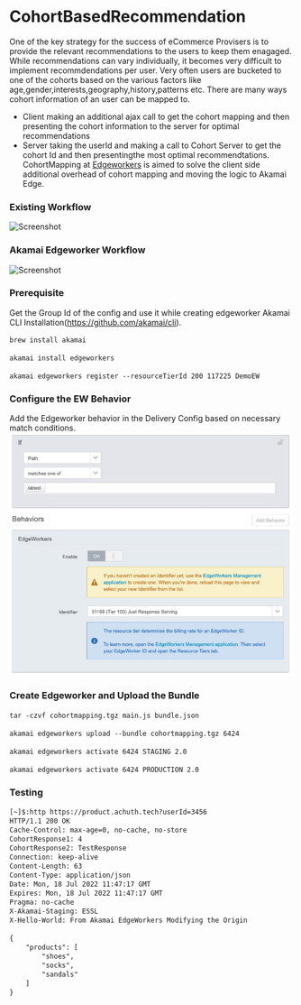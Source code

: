# CohortBasedRecommendation
One of the key strategy for the success of eCommerce Provisers is to provide the relevant recommendations to the users to keep them enagaged. While recommendations can vary individually, it becomes very difficult to implement recommdendations per user. Very often users are bucketed to one of the cohorts based on the various factors like age,gender,interests,geography,history,patterns etc. There are many ways cohort information of an user can be mapped to.
- Client making an additional ajax call to get the cohort mapping and then presenting the cohort information to the server for optimal recommendations
- Server taking the userId and making a call to Cohort Server to get the cohort Id and then presentingthe most optimal recommendtations.
CohortMapping at [Edgeworkers](https://techdocs.akamai.com/edgeworkers/docs/welcome-to-edgeworkers) is aimed to solve the client side additional overhead of cohort mapping and moving the logic to Akamai Edge.

### Existing Workflow
![Screenshot](images/currentsetup.png)

### Akamai Edgeworker Workflow
![Screenshot](images/currentsetup.png)


### Prerequisite
Get the Group Id of the config and use it while creating edgeworker
Akamai CLI Installation(https://github.com/akamai/cli). 
```
brew install akamai

akamai install edgeworkers

akamai edgeworkers register --resourceTierId 200 117225 DemoEW

```


### Configure the EW Behavior
Add the Edgeworker behavior in the Delivery Config based on necessary match conditions.
![Screenshot](images/ewbehavior.jpg)


### Create Edgeworker and Upload the Bundle

```
tar -czvf cohortmapping.tgz main.js bundle.json

akamai edgeworkers upload --bundle cohortmapping.tgz 6424

akamai edgeworkers activate 6424 STAGING 2.0

akamai edgeworkers activate 6424 PRODUCTION 2.0
```

### Testing 
```
[~]$:http https://product.achuth.tech?userId=3456
HTTP/1.1 200 OK
Cache-Control: max-age=0, no-cache, no-store
CohortResponse1: 4
CohortResponse2: TestResponse
Connection: keep-alive
Content-Length: 63
Content-Type: application/json
Date: Mon, 18 Jul 2022 11:47:17 GMT
Expires: Mon, 18 Jul 2022 11:47:17 GMT
Pragma: no-cache
X-Akamai-Staging: ESSL
X-Hello-World: From Akamai EdgeWorkers Modifying the Origin

{
    "products": [
        "shoes",
        "socks",
        "sandals"
    ]
}
```
